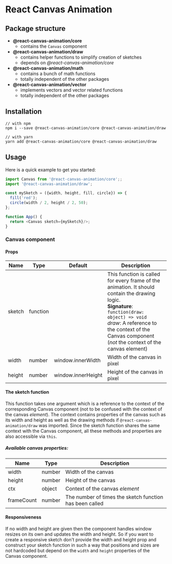# React Canvas Animation

## Package structure

- **@react-canvas-animation/core**
  - contains the `Canvas` component
- **@react-canvas-animation/draw**
  - contains helper functions to simplify creation of sketches
  - depends on *@react-canvas-animation/core*
- **@react-canvas-animation/math**
  - contains a bunch of math functions
  - totally independent of the other packages
- **@react-canvas-animation/vector**
  - implements vectors and vector related functions
  - totally independent of the other packages

## Installation

```
// with npm
npm i --save @react-canvas-animation/core @react-canvas-animation/draw

// with yarn
yarn add @react-canvas-animation/core @react-canvas-animation/draw
```

## Usage

Here is a quick example to get you started:
```js
import Canvas from '@react-canvas-animation/core';;
import '@react-canvas-animation/draw';

const mySketch = ({width, height, fill, circle}) => {
  fill('red');
  circle(width / 2, height / 2, 50);
};

function App() {
  return <Canvas sketch={mySketch}/>;
}
```

### Canvas component

#### Props

| Name    | Type      | Default            | Description   |
| ------- | --------- | ------------------ | ------------- |
| sketch  | function  |                    | This function is called for every frame of the animation. It should contain the drawing logic.<br>**Signature**:<br/> `function(draw: object) => void`<br/>*draw*: A reference to the context of the Canvas component (*not* the context of the canvas element) |
| width   | number    | window.innerWidth  | Width of the canvas in pixel |
| height  | number    | window.innerHeight | Height of the canvas in pixel  |

#### The sketch function
This function takes one argument which is a reference to the context of the corresponding Canvas component (not to be confused with the context of the canvas *element*). The context contains properties of the canvas such as its width and height as well as the drawing methods if `@react-canvas-animation/draw` was imported. Since the sketch function shares the same context with the Canvas component, all these methods and properties are also accessible via `this`.

##### Available canvas properties:

| Name    | Type    | Description       |
| ------- | ------- | ----------------- |
| width   | number  | Width of the canvas  |
| height  | number  | Height of the canvas |
| ctx     | object  | Context of the canvas *element*  |
| frameCount   | number | The number of times the sketch function has been called  |

#### Responsiveness
If no width and height are given then the component handles window resizes on its own and updates the width and height. So if you want to create a responsive sketch don't provide the width and height prop and construct your sketch function in such a way that positions and sizes are not hardcoded but depend on the `width` and `height` properties of the Canvas component.
